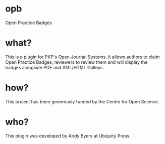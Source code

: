 # opb
Open Practice Badges

# what?
This is a plugin for PKP's Open Journal Systems. It allows authors to claim Open Practice Badges, reviewers to review them and will display the badges alongside PDF and XML/HTML Galleys.

# how?
This project has been generously funded by the Centre for Open Science.

# who?
This plugin was developed by Andy Byers at Ubiquity Press.

